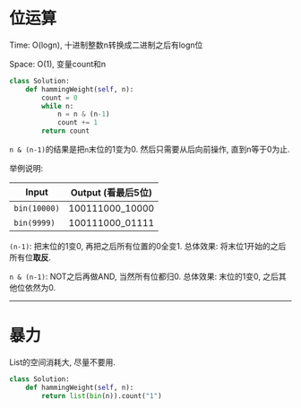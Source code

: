 # 位运算

Time: O(logn), 十进制整数n转换成二进制之后有logn位

Space: O(1), 变量count和n

```python
class Solution:
    def hammingWeight(self, n):
        count = 0
        while n:
            n = n & (n-1)
            count += 1
        return count
```

`n & (n-1)`的结果是把`n`末位的1变为0. 然后只需要从后向前操作, 直到n等于0为止.



举例说明:

| Input        | Output (看最后5位) |
| ------------ | ------------------ |
| `bin(10000)` | 100111000_10000    |
| `bin(9999)`  | 100111000_01111    |

`(n-1)`: 把末位的1变0, 再把之后所有位置的0全变1. 总体效果: 将末位1开始的之后所有位**取反**.

`n & (n-1)`: NOT之后再做AND, 当然所有位都归0. 总体效果: 末位的1变0, 之后其他位依然为0.

---

# 暴力

List的空间消耗大, 尽量不要用.

```python
class Solution:
    def hammingWeight(self, n):
        return list(bin(n)).count("1")
```